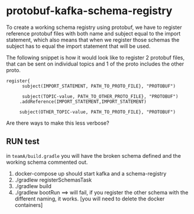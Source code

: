 # protobuf-kafka-schema-registry


To create a working schema registry using protobuf,
we have to register reference protobuf files with both name and subject equal to the import statement, 
which also means that when we register those schemas the subject has to equal the import statement that will be used.

The following snippet is how it would look like to register 2 protobuf files, that can be sent on individual topics
and 1 of the proto includes the other proto. 

```
register{
      subject(IMPORT_STATEMENT, PATH_TO_PROTO_FILE}, "PROTOBUF")
      
      subject(TOPIC-value, PATH_TO_OTHER_PROTO_FILE}, "PROTOBUF")
     .addReference(IMPORT_STATEMENT,IMPORT_STATEMENT)
     
     subject(OTHER_TOPIC-value, PATH_TO_PROTO_FILE}, "PROTOBUF")
```

Are there ways to make this less verbose? 


## RUN test

in `teamA/build.gradle` you will have the broken schema defined and the working schema commented out.

1. docker-compose up should start kafka and a schema-registry
2. ./gradlew registerSchemasTask
3. ./gradlew build
4. ./gradlew bootRun ==> will fail, if you register the other schema with the different naming, it works. [you will need to delete the docker containers]
